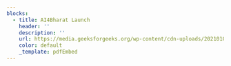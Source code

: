 ```yaml
---
blocks:
  - title: AI4Bharat Launch
    header: ''
    description: ''
    url: https://media.geeksforgeeks.org/wp-content/cdn-uploads/20210101201653/PDF.pdf
    color: default
    _template: pdfEmbed
---
```


